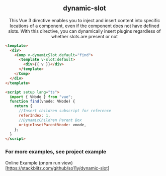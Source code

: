 <div align="center">
  <h2>dynamic-slot</h2>
  <p>This Vue 3 directive enables you to inject and insert content into specific locations of a component, even if the component does not have defined slots. With this directive, you can dynamically insert plugins regardless of whether slots are present or not</p>
</div>

```html
<template>
  <div>
    <Comp v-dynamicSlot.default="find">
      <template v-slot:default>
        <div>{{ v }}</div>
      </template>
    </Comp>
  </div>
</template>

<script setup lang="ts">
  import { VNode } from "vue";
  function find(vnode: VNode) {
    return {
      //Insert children subscript for reference
      referIndex: 1,
      //DynamicChildren Parent Box
      originInsetParentVnode: vnode,
    };
  }
</script>
```

### For more examples, see project example
Online Example (pnpm run view)[https://stackblitz.com/github/so11y/dynamic-slot]
